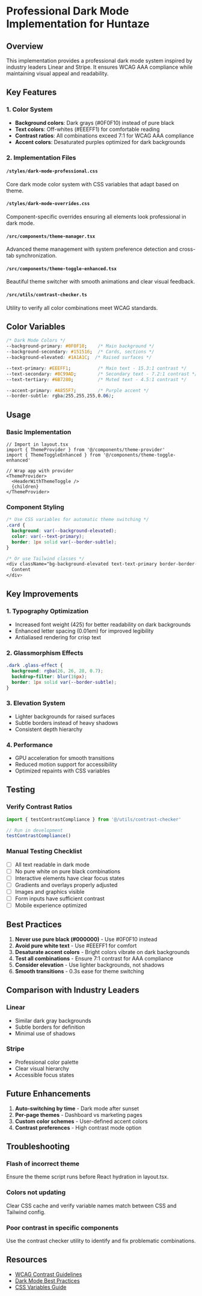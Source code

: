 # Professional Dark Mode Implementation for Huntaze

## Overview

This implementation provides a professional dark mode system inspired by industry leaders Linear and Stripe. It ensures WCAG AAA compliance while maintaining visual appeal and readability.

## Key Features

### 1. Color System
- **Background colors**: Dark grays (#0F0F10) instead of pure black
- **Text colors**: Off-whites (#EEEFF1) for comfortable reading
- **Contrast ratios**: All combinations exceed 7:1 for WCAG AAA compliance
- **Accent colors**: Desaturated purples optimized for dark backgrounds

### 2. Implementation Files

#### `/styles/dark-mode-professional.css`
Core dark mode color system with CSS variables that adapt based on theme.

#### `/styles/dark-mode-overrides.css`
Component-specific overrides ensuring all elements look professional in dark mode.

#### `/src/components/theme-manager.tsx`
Advanced theme management with system preference detection and cross-tab synchronization.

#### `/src/components/theme-toggle-enhanced.tsx`
Beautiful theme switcher with smooth animations and clear visual feedback.

#### `/src/utils/contrast-checker.ts`
Utility to verify all color combinations meet WCAG standards.

## Color Variables

```css
/* Dark Mode Colors */
--background-primary: #0F0F10;    /* Main background */
--background-secondary: #151516;  /* Cards, sections */
--background-elevated: #1A1A1C;  /* Raised surfaces */

--text-primary: #EEEFF1;          /* Main text - 15.3:1 contrast */
--text-secondary: #8C99AD;        /* Secondary text - 7.2:1 contrast */
--text-tertiary: #6B7280;         /* Muted text - 4.5:1 contrast */

--accent-primary: #A855F7;        /* Purple accent */
--border-subtle: rgba(255,255,255,0.06);
```

## Usage

### Basic Implementation
```tsx
// Import in layout.tsx
import { ThemeProvider } from '@/components/theme-provider'
import { ThemeToggleEnhanced } from '@/components/theme-toggle-enhanced'

// Wrap app with provider
<ThemeProvider>
  <HeaderWithThemeToggle />
  {children}
</ThemeProvider>
```

### Component Styling
```css
/* Use CSS variables for automatic theme switching */
.card {
  background: var(--background-elevated);
  color: var(--text-primary);
  border: 1px solid var(--border-subtle);
}

/* Or use Tailwind classes */
<div className="bg-background-elevated text-text-primary border-border-subtle">
  Content
</div>
```

## Key Improvements

### 1. Typography Optimization
- Increased font weight (425) for better readability on dark backgrounds
- Enhanced letter spacing (0.01em) for improved legibility
- Antialiased rendering for crisp text

### 2. Glassmorphism Effects
```css
.dark .glass-effect {
  background: rgba(26, 26, 28, 0.7);
  backdrop-filter: blur(16px);
  border: 1px solid var(--border-subtle);
}
```

### 3. Elevation System
- Lighter backgrounds for raised surfaces
- Subtle borders instead of heavy shadows
- Consistent depth hierarchy

### 4. Performance
- GPU acceleration for smooth transitions
- Reduced motion support for accessibility
- Optimized repaints with CSS variables

## Testing

### Verify Contrast Ratios
```typescript
import { testContrastCompliance } from '@/utils/contrast-checker'

// Run in development
testContrastCompliance()
```

### Manual Testing Checklist
- [ ] All text readable in dark mode
- [ ] No pure white on pure black combinations
- [ ] Interactive elements have clear focus states
- [ ] Gradients and overlays properly adjusted
- [ ] Images and graphics visible
- [ ] Form inputs have sufficient contrast
- [ ] Mobile experience optimized

## Best Practices

1. **Never use pure black (#000000)** - Use #0F0F10 instead
2. **Avoid pure white text** - Use #EEEFF1 for comfort
3. **Desaturate accent colors** - Bright colors vibrate on dark backgrounds
4. **Test all combinations** - Ensure 7:1 contrast for AAA compliance
5. **Consider elevation** - Use lighter backgrounds, not shadows
6. **Smooth transitions** - 0.3s ease for theme switching

## Comparison with Industry Leaders

### Linear
- Similar dark gray backgrounds
- Subtle borders for definition
- Minimal use of shadows

### Stripe
- Professional color palette
- Clear visual hierarchy
- Accessible focus states

## Future Enhancements

1. **Auto-switching by time** - Dark mode after sunset
2. **Per-page themes** - Dashboard vs marketing pages
3. **Custom color schemes** - User-defined accent colors
4. **Contrast preferences** - High contrast mode option

## Troubleshooting

### Flash of incorrect theme
Ensure the theme script runs before React hydration in layout.tsx.

### Colors not updating
Clear CSS cache and verify variable names match between CSS and Tailwind config.

### Poor contrast in specific components
Use the contrast checker utility to identify and fix problematic combinations.

## Resources

- [WCAG Contrast Guidelines](https://www.w3.org/WAI/WCAG21/Understanding/contrast-enhanced.html)
- [Dark Mode Best Practices](https://web.dev/prefers-color-scheme/)
- [CSS Variables Guide](https://developer.mozilla.org/en-US/docs/Web/CSS/Using_CSS_custom_properties)
